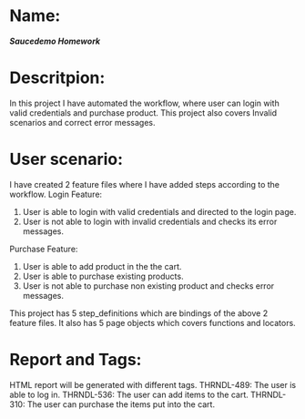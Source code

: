 # Name: 
***Saucedemo Homework***

# Descritpion:
In this project I have automated the workflow, where user can login with valid credentials and purchase product.
This project also covers Invalid scenarios and correct error messages.

# User scenario:
I have created 2 feature files where I have added steps according to the workflow.
Login Feature:
1. User is able to login with valid credentials and directed to the login page.
2. User is not able to login with invalid credentials and checks its error messages.

Purchase Feature:
1. User is able to add product in the the cart.
2. User is able to purchase existing products.
3. User is not able to purchase non existing product and checks error messages.

This project has 5 step_definitions which are bindings of the above 2 feature files.
It also has 5 page objects which covers functions and locators.

# Report and Tags:
HTML report will be generated with different tags.
THRNDL-489: The user is able to log in.
THRNDL-536: The user can add items to the cart.
THRNDL-310: The user can purchase the items put into the cart.
